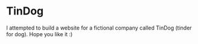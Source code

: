 # TinDog
I attempted to build a website for a fictional company called TinDog (tinder for dog). Hope you like it :)
